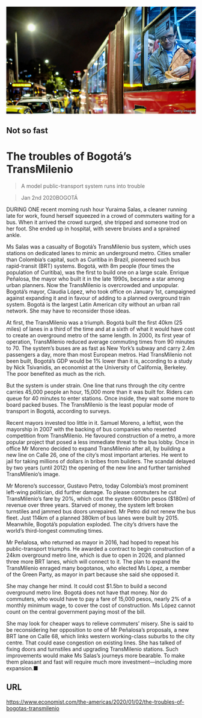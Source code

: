 ![](./images/20200104_AMP002_0.jpg)

## Not so fast

# The troubles of Bogotá’s TransMilenio

> A model public-transport system runs into trouble

> Jan 2nd 2020BOGOTÁ

DURING ONE recent morning rush hour Yuraima Salas, a cleaner running late for work, found herself squeezed in a crowd of commuters waiting for a bus. When it arrived the crowd surged, she tripped and someone trod on her foot. She ended up in hospital, with severe bruises and a sprained ankle.

Ms Salas was a casualty of Bogotá’s TransMilenio bus system, which uses stations on dedicated lanes to mimic an underground metro. Cities smaller than Colombia’s capital, such as Curitiba in Brazil, pioneered such bus rapid-transit (BRT) systems. Bogotá, with 8m people (four times the population of Curitiba), was the first to build one on a large scale. Enrique Peñalosa, the mayor who built it in the late 1990s, became a star among urban planners. Now the TransMilenio is overcrowded and unpopular. Bogotá’s mayor, Claudia López, who took office on January 1st, campaigned against expanding it and in favour of adding to a planned overground train system. Bogotá is the largest Latin American city without an urban rail network. She may have to reconsider those ideas.

At first, the TransMilenio was a triumph. Bogotá built the first 40km (25 miles) of lanes in a third of the time and at a sixth of what it would have cost to create an overground metro of the same length. In 2000, its first year of operation, TransMilenio reduced average commuting times from 90 minutes to 70. The system’s buses are as fast as New York’s subway and carry 2.4m passengers a day, more than most European metros. Had TransMilenio not been built, Bogotá’s GDP would be 1% lower than it is, according to a study by Nick Tsivanidis, an economist at the University of California, Berkeley. The poor benefited as much as the rich.

But the system is under strain. One line that runs through the city centre carries 45,000 people an hour, 15,000 more than it was built for. Riders can queue for 40 minutes to enter stations. Once inside, they wait some more to board packed buses. The TransMilenio is the least popular mode of transport in Bogotá, according to surveys.

Recent mayors invested too little in it. Samuel Moreno, a leftist, won the mayorship in 2007 with the backing of bus companies who resented competition from TransMilenio. He favoured construction of a metro, a more popular project that posed a less immediate threat to the bus lobby. Once in office Mr Moreno decided to expand TransMilenio after all, by building a new line on Calle 26, one of the city’s most important arteries. He went to jail for taking millions of dollars in bribes from builders. The scandal delayed by two years (until 2012) the opening of the new line and further tarnished TransMilenio’s image.

Mr Moreno’s successor, Gustavo Petro, today Colombia’s most prominent left-wing politician, did further damage. To please commuters he cut TransMilenio’s fare by 20%, which cost the system 600bn pesos ($180m) of revenue over three years. Starved of money, the system left broken turnstiles and jammed bus doors unrepaired. Mr Petro did not renew the bus fleet. Just 114km of a planned 380km of bus lanes were built by 2015. Meanwhile, Bogotá’s population exploded. The city’s drivers have the world’s third-longest commuting times.

Mr Peñalosa, who returned as mayor in 2016, had hoped to repeat his public-transport triumphs. He awarded a contract to begin construction of a 24km overground metro line, which is due to open in 2026, and planned three more BRT lanes, which will connect to it. The plan to expand the TransMilenio enraged many bogotanos, who elected Ms López, a member of the Green Party, as mayor in part because she said she opposed it.

She may change her mind. It could cost $1.5bn to build a second overground metro line. Bogotá does not have that money. Nor do commuters, who would have to pay a fare of 15,000 pesos, nearly 2% of a monthly minimum wage, to cover the cost of construction. Ms López cannot count on the central government paying most of the bill.

She may look for cheaper ways to relieve commuters’ misery. She is said to be reconsidering her opposition to one of Mr Peñalosa’s proposals, a new BRT lane on Calle 68, which links western working-class suburbs to the city centre. That could ease congestion on existing lines. She has talked of fixing doors and turnstiles and upgrading TransMilenio stations. Such improvements would make Ms Salas’s journeys more bearable. To make them pleasant and fast will require much more investment—including more expansion.■

## URL

https://www.economist.com/the-americas/2020/01/02/the-troubles-of-bogotas-transmilenio
